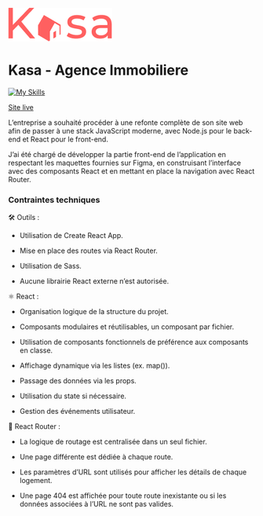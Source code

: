 ![Kasa](/src/assets/images/logo/LOGO.png)

# Kasa - Agence Immobiliere

[![My Skills](https://skillicons.dev/icons?i=html,css,sass,js,react)](https://skillicons.dev)

[Site live](https://manarlam.github.io/Kasa_Agence_Immobiliere)

L’entreprise a souhaité procéder à une refonte complète de son site web afin de passer à une stack JavaScript moderne, avec Node.js pour le back-end et React pour le front-end.

J’ai été chargé de développer la partie front-end de l’application en respectant les maquettes fournies sur Figma, en construisant l’interface avec des composants React et en mettant en place la navigation avec React Router.

### Contraintes techniques

🛠️ Outils : 

- Utilisation de Create React App.

- Mise en place des routes via React Router.

- Utilisation de Sass.

- Aucune librairie React externe n’est autorisée.

⚛️ React :

- Organisation logique de la structure du projet.

- Composants modulaires et réutilisables, un composant par fichier.

- Utilisation de composants fonctionnels de préférence aux composants en classe.

- Affichage dynamique via les listes (ex. map()).

- Passage des données via les props.

- Utilisation du state si nécessaire.

- Gestion des événements utilisateur.

🧭 React Router :

- La logique de routage est centralisée dans un seul fichier.

- Une page différente est dédiée à chaque route.

- Les paramètres d’URL sont utilisés pour afficher les détails de chaque logement.

- Une page 404 est affichée pour toute route inexistante ou si les données associées à l’URL ne sont pas valides.



